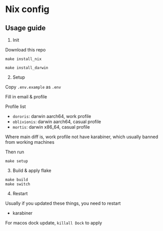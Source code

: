 # Nix config

## Usage guide

1. Init

Download this repo

```
make install_nix

make install_darwin
```


2. Setup

Copy `.env.example` as `.env`

Fill in email & profile

Profile list
- `dororis`: darwin aarch64, work profile
- `oblivionis`: darwin aarch64, casual profile
- `mortis`: darwin x86_64, casual profile

Where main diff is, work profile not have karabiner, which usually banned from working machines

Then run

```
make setup
```

3. Build & apply flake

```
make build
make switch
```

4. Restart

Usually if you updated these things, you need to restart

- karabiner

For macos dock update, `killall Dock` to apply